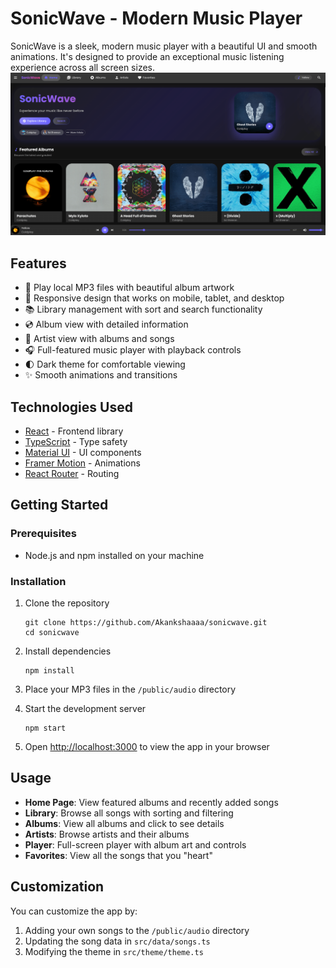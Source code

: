 # SonicWave - Modern Music Player

SonicWave is a sleek, modern music player with a beautiful UI and smooth animations. It's designed to provide an exceptional music listening experience across all screen sizes.
[![SonicWave Homepage](images/sonicwave-min.png)](https://sonicwave-music-player.vercel.app/)

## Features

- 🎵 Play local MP3 files with beautiful album artwork
- 📱 Responsive design that works on mobile, tablet, and desktop
- 📚 Library management with sort and search functionality
- 💿 Album view with detailed information
- 🎤 Artist view with albums and songs
- 🎧 Full-featured music player with playback controls
- 🌓 Dark theme for comfortable viewing
- ✨ Smooth animations and transitions

## Technologies Used

- [React](https://reactjs.org/) - Frontend library
- [TypeScript](https://www.typescriptlang.org/) - Type safety
- [Material UI](https://mui.com/) - UI components
- [Framer Motion](https://www.framer.com/motion/) - Animations
- [React Router](https://reactrouter.com/) - Routing

## Getting Started

### Prerequisites

- Node.js and npm installed on your machine

### Installation

1. Clone the repository
   ```
   git clone https://github.com/Akankshaaaa/sonicwave.git
   cd sonicwave
   ```

2. Install dependencies
   ```
   npm install
   ```

3. Place your MP3 files in the `/public/audio` directory

4. Start the development server
   ```
   npm start
   ```

5. Open [http://localhost:3000](http://localhost:3000) to view the app in your browser


## Usage

- **Home Page**: View featured albums and recently added songs
- **Library**: Browse all songs with sorting and filtering
- **Albums**: View all albums and click to see details
- **Artists**: Browse artists and their albums
- **Player**: Full-screen player with album art and controls
- **Favorites**: View all the songs that you "heart"


## Customization

You can customize the app by:

1. Adding your own songs to the `/public/audio` directory
2. Updating the song data in `src/data/songs.ts`
3. Modifying the theme in `src/theme/theme.ts`
